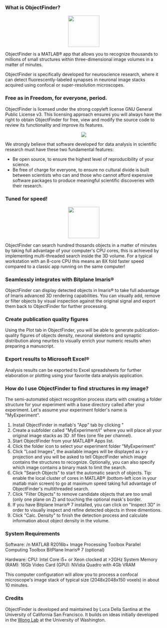 ### What is ObjectFinder?
<div style="text-align:center"><img src ="https://lucadellasantina.github.io/ObjectFinder/app_icon_big.png" width="100" height="100"/></div>

ObjectFinder is a MATLAB® app that allows you to recognize thousands to millions of small structures within three-dimensional image volumes in a matter of minutes. 

ObjectFinder is specifically developed for neuroscience research, where it can detect fluorescently-labeled synapses in neuronal image stacks acquired using confocal or super-resolution microscopes.

### Free as in Freedom, for everyone, period. 

ObjectFinder is licensed under the strong copyleft license GNU General Public License v3.
This licensing approach ensures you will always have the right to obtain ObjectFinder for free, view and modify the source code to review its functionality and improve its features.

<div style="text-align:center"><img src ="https://lucadellasantina.github.io/ObjectFinder/gplv3.png" /></div>

We strongly believe that software developed for data analysis in scientific research must have these two fundamental features:
* Be open source, to ensure the highest level of reproducibility of your science.
* Be free of charge for everyone, to ensure no cultural divide is built between scientists who can and those who cannot afford expensive software packages to produce meaningful scientific discoveries with their research.

### Tuned for speed!

<div style="text-align:center"><img src ="https://lucadellasantina.github.io/ObjectFinder/speed.png" width="100" height="100"/></div>

ObjectFinder can search hundred thosands objects in a matter of minutes by taking full advantage of your computer's CPU cores, this is achieved by implementing multi-threaded search inside the 3D volume. For a typical workstation with an 8-core CPU this means an 8X fold faster speed compared to a classic app running on the same computer!

### Seamlessly integrates with Bitplane Imaris®
ObjectFinder can display detected objects in Imaris® to take full advantage of Imaris advanced 3D rendering capabilities. You can visually add, remove or filter objects by visual inspection against the original signal and export them back to ObjectFinder for further processing.

### Create publication quality figures
Using the Plot tab in ObjectFinder, you will be able to generate publication-quality figures of objects density, neuronal skeletons and synaptic distribution along neurites to visually enrich your numeric results when preparing a manuscript.

### Export results to Microsoft Excel®
Analysis results can be exported to Excel spreadsheets for further elaboration or plotting using your favorite data analysis application.

### How do I use ObjectFinder to find structures in my image?
The semi-automated object recognition process starts with creating a folder structure for your experiment with a base directory called after your experiment. Let's assume your experiment folder's name is "MyExperiment".

1. Install ObjectFinder in matlab's "App" tab by clicking "
1. Create a subfolder called "MyExperiment/I" where you will place all your original image stacks as 3D .tif files (one file per channel).
1. Start ObjectFinder from your MATLAB® Apps list.
1. Click the folder icon to select your experiment folder "MyExperiment"
1. Click "Load Images", the available images will be displayed as x-y projection and you will be asked to tell ObjectFinder which image contains the structures to recognize. Optionally, you can also specify which image contains a binary mask to limit the search.
1. Click "Search Objects" to start the automatic search of objects. Tip: enable the local cluster of cores in MATLAB® (bottom-left icon in your matlab main screen) to go at maximum speed taking full advantage of ObjectFinder's multithreaded search.
1. Click "Filter Objects" to remove candidate objects that are too small (only one plane on Z) and touching the optional mask's border.
1. If you have Bitplane Imaris® 7 installed, you can click on "Inspect 3D" in order to visually inspect and refine detected objects in three dimentions.
1. Click "Calc. Density" to finish the detection process and calculate information about object density in the volume.

### System Requirements
Software: /n 
MATLAB R2016b+ 
Image Processing Toolbox 
Parallel Computing Toolbox 
BitPlane Imaris® 7 (optional)

Hardware:
CPU: Intel Core i5+ or Xeon clocked at >2GHz
System Memory (RAM): 16Gb
Video Card (GPU): NVidia Quadro with 4Gb VRAM

This computer configuration will allow you to process a confocal microscope's image stack of typical size (2048x2048x150 voxels) in about 10 minutes.

### Credits
ObjectFinder is developed and maintained by Luca Della Santina at the University of California San Francisco. It builds on ideas initially developed in the [Wong Lab](http://wonglab.biostr.washington.edu/) at the University of Washington.
